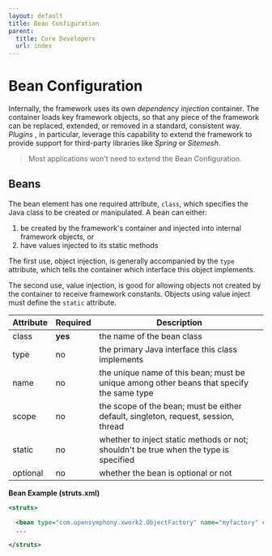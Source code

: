 ```yaml
---
layout: default
title: Bean Configuration
parent:
  title: Core Developers
  url: index
---
```


# Bean Configuration

Internally, the framework uses its own _dependency injection_  container. The container loads key framework objects, 
so that any piece of the framework can be replaced, extended, or removed in a standard, consistent way. _Plugins_ , 
in particular, leverage this capability to extend the framework to provide support for third\-party libraries like 
_Spring_  or _Sitemesh_.  

> Most applications won't need to extend the Bean Configuration. 

## Beans

The bean element has one required attribute, `class`, which specifies the Java class to be created or manipulated.
A bean can either:
 
1. be created by the framework's container and injected into internal framework objects, or
2. have values injected to its static methods

The first use, object injection, is generally accompanied by the `type` attribute, which tells the container which 
interface this object implements.  

The second use, value injection, is good for allowing objects not created by the container to receive framework 
constants. Objects using value inject must define the `static` attribute.

| Attribute | Required | Description |
|-----------|----------|-------------|
| class |**yes**| the name of the bean class |
| type | no | the primary Java interface this class implements |
| name | no | the unique name of this bean; must be unique among other beans that specify the same type|
| scope | no | the scope of the bean; must be either default, singleton, request, session, thread|
| static | no | whether to inject static methods or not; shouldn't be true when the type is specified |
| optional | no | whether the bean is optional or not |

**Bean Example (struts.xml)**

```xml
<struts>

  <bean type="com.opensymphony.xwork2.ObjectFactory" name="myfactory" class="com.company.myapp.MyObjectFactory" />
  ... 

</struts>
```

